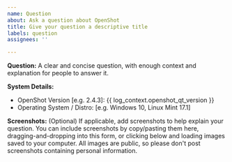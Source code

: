 ```yaml
---
name: Question
about: Ask a question about OpenShot
title: Give your question a descriptive title
labels: question
assignees: ''

---
```

<!-- Please verify this question has not already been asked: https://github.com/OpenShot/openshot-qt/issues -->

**Question:**
A clear and concise question, with enough context and explanation for people to answer it.

**System Details:**
- OpenShot Version [e.g. 2.4.3]: {{ log_context.openshot_qt_version }}
- Operating System / Distro: [e.g. Windows 10, Linux Mint 17.1]

**Screenshots:** (Optional)
If applicable, add screenshots to help explain your question. You can include screenshots by
copy/pasting them here, dragging-and-dropping into this form, or clicking below and loading
images saved to your computer. All images are public, so please don't post screenshots
containing personal information.
